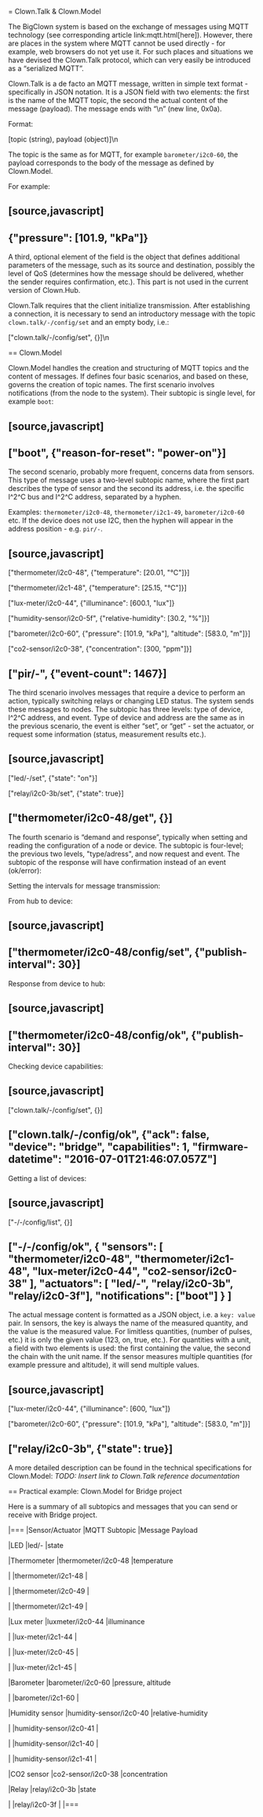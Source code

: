 = Clown.Talk & Clown.Model

The BigClown system is based on the exchange of messages using MQTT technology (see corresponding article link:mqtt.html[here]).
However, there are places in the system where MQTT cannot be used directly - for example, web browsers do not yet use it.
For such places and situations we have devised the Clown.Talk protocol, which can very easily be introduced as a “serialized MQTT”.

Clown.Talk is a de facto an MQTT message, written in simple text format - specifically in JSON notation.
It is a JSON field with two elements: the first is the name of the MQTT topic, the second the actual content of the message (payload).
The message ends with “\n” (new line, 0x0a).

Format:

 [topic (string), payload (object)]\n

The topic is the same as for MQTT, for example `barometer/i2c0-60`, the payload corresponds to the body of the message as defined by Clown.Model.

For example:

[source,javascript]
----
{"pressure": [101.9, "kPa"]}
----

A third, optional element of the field is the object that defines additional parameters of the message, such as its source and destination, possibly the level of QoS (determines how the message should be delivered, whether the sender requires confirmation, etc.).
This part is not used in the current version of Clown.Hub.

Clown.Talk requires that the client initialize transmission.
After establishing a connection, it is necessary to send an introductory message with the topic `clown.talk/-/config/set` and an empty body, i.e.:

 ["clown.talk/-/config/set", {}]\n


== Clown.Model

Clown.Model handles the creation and structuring of MQTT topics and the content of messages.
If defines four basic scenarios, and based on these, governs the creation of topic names.
The first scenario involves notifications (from the node to the system).
Their subtopic is single level, for example `boot`:

[source,javascript]
----
["boot", {"reason-for-reset": "power-on"}]
----

The second scenario, probably more frequent, concerns data from sensors.
This type of message uses a two-level subtopic name, where the first part describes the type of sensor and the second its address, i.e. the specific I^2^C bus and I^2^C address, separated by a hyphen.

Examples: `thermometer/i2c0-48`, `thermometer/i2c1-49`, `barometer/i2c0-60` etc.
If the device does not use I2C, then the hyphen will appear in the address position - e.g. `pir/-`.

[source,javascript]
----
["thermometer/i2c0-48", {"temperature": [20.01, "℃"]}]

["thermometer/i2c1-48", {"temperature": [25.15, "℃"]}]

["lux-meter/i2c0-44", {"illuminance": [600.1, "lux"]}

["humidity-sensor/i2c0-5f", {"relative-humidity": [30.2, "%"]}]

["barometer/i2c0-60", {"pressure": [101.9, "kPa"], "altitude": [583.0, "m"]}]

["co2-sensor/i2c0-38", {"concentration": [300, "ppm"]}]

["pir/-", {"event-count": 1467}]
----

The third scenario involves messages that require a device to perform an action, typically switching relays or changing LED status.
The system sends these messages to nodes.
The subtopic has three levels: type of device, I^2^C address, and event.
Type of device and address are the same as in the previous scenario, the event is either “set”, or “get” - set the actuator, or request some information (status, measurement results etc.).

[source,javascript]
----
["led/-/set", {"state": "on"}]

["relay/i2c0-3b/set", {"state": true}]

["thermometer/i2c0-48/get", {}]
----

The fourth scenario is “demand and response”, typically when setting and reading the configuration of a node or device.
The subtopic is four-level; the previous two levels, "type/adress", and now request and event.
The subtopic of the response will have confirmation instead of an event (ok/error):

Setting the intervals for message transmission:

From hub to device:

[source,javascript]
----
["thermometer/i2c0-48/config/set", {"publish-interval": 30}]
----

Response from device to hub:

[source,javascript]
----
["thermometer/i2c0-48/config/ok", {"publish-interval": 30}]
----

Checking device capabilities:

[source,javascript]
----
["clown.talk/-/config/set", {}]

["clown.talk/-/config/ok", {"ack": false, "device": "bridge", "capabilities": 1, "firmware-datetime": "2016-07-01T21:46:07.057Z"]
----

Getting a list of devices:

[source,javascript]
----
["-/-/config/list", {}]

["-/-/config/ok", {
  "sensors": [
    "thermometer/i2c0-48",
    "thermometer/i2c1-48",
    "lux-meter/i2c0-44",
    "co2-sensor/i2c0-38"
  ], "actuators": [
    "led/-",
    "relay/i2c0-3b",
    "relay/i2c0-3f"],
    "notifications": ["boot"]
  }
]
----

The actual message content is formatted as a JSON object, i.e. a `key: value` pair.
In sensors, the key is always the name of the measured quantity, and the value is the measured value.
For limitless quantities, (number of pulses, etc.) it is only the given value (123, on, true, etc.).
For quantities with a unit, a field with two elements is used: the first containing the value, the second the chain with the unit name.
If the sensor measures multiple quantities (for example pressure and altitude), it will send multiple values.

[source,javascript]
----
["lux-meter/i2c0-44", {"illuminance": [600, "lux"]}

["barometer/i2c0-60", {"pressure": [101.9, "kPa"], "altitude": [583.0, "m"]}]

["relay/i2c0-3b", {"state": true}]
----

A more detailed description can be found in the technical specifications for Clown.Model:
*TODO: Insert link to Clown.Talk reference documentation*


== Practical example: Clown.Model for Bridge project

Here is a summary of all subtopics and messages that you can send or receive with Bridge project.

|===
|Sensor/Actuator |MQTT Subtopic |Message Payload

|LED
|led/-
|state

|Thermometer
|thermometer/i2c0-48
|temperature

|
|thermometer/i2c1-48
|

|
|thermometer/i2c0-49
|

|
|thermometer/i2c1-49
|

|Lux meter
|luxmeter/i2c0-44
|illuminance

|
|lux-meter/i2c1-44
|

|
|lux-meter/i2c0-45
|

|
|lux-meter/i2c1-45
|

|Barometer
|barometer/i2c0-60
|pressure, altitude

|
|barometer/i2c1-60
|

|Humidity sensor
|humidity-sensor/i2c0-40
|relative-humidity

|
|humidity-sensor/i2c0-41
|

|
|humidity-sensor/i2c1-40
|

|
|humidity-sensor/i2c1-41
|

|CO2 sensor
|co2-sensor/i2c0-38
|concentration

|Relay
|relay/i2c0-3b
|state

|
|relay/i2c0-3f
|
|===
